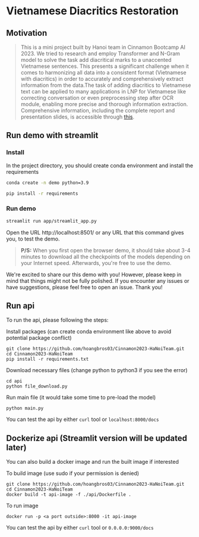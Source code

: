 # Vietnamese Diacritics Restoration
## Motivation
> This is a mini project built by Hanoi team in Cinnamon Bootcamp AI 2023. We tried to research and employ Transformer and N-Gram model to solve the task add diacritical marks to a unaccented Vietnamese sentences. This presents a significant challenge when it comes to harmonizing all data into a consistent format (Vietnamese with diacritics) in order to accurately and comprehensively extract information from the data.The task of adding diacritics to Vietnamese text can be applied to many applications in LNP for Vietnamese like correcting conversation or even preprocessing step after OCR module, enabling more precise and thorough information extraction. Comprehensive information, including the complete report and presentation slides, is accessible through [this](https://drive.google.com/drive/folders/1pV0r31NDQUiklUVZ12e0_bHxqFLVLpea?usp=sharing).

## Run demo with streamlit
### Install
In the project directory, you should create conda environment and install the requirements
```bash
conda create -n demo python=3.9
```

```bash
pip install -r requirements
```

### Run demo
```bash
streamlit run app/streamlit_app.py
```
Open the URL http://localhost:8501/ or any URL that this command gives you, to test the demo.


> **P/S:** When you first open the browser demo, it should take about 3-4 minutes to download all the checkpoints of the models depending on your Internet speed. Afterwards, you're free to use the demo.

We're excited to share our this demo with you! However, please keep in mind that things might not be fully polished. If you encounter any issues or have suggestions, please feel free to open an issue. Thank you!

## Run api

To run the api, please following the steps:

Install packages (can create conda environment like above to avoid potential package conflict)
```
git clone https://github.com/hoangbros03/Cinnamon2023-HaNoiTeam.git
cd Cinnamon2023-HaNoiTeam
pip install -r requirements.txt
```

Download necessary files (change python to python3 if you see the error)
```
cd api
python file_download.py
```

Run main file (it would take some time to pre-load the model)
```
python main.py
```

You can test the api by either `curl` tool or `localhost:8000/docs`

## Dockerize api (Streamlit version will be updated later)

You can also build a docker image and run the built image if interested

To build image (use sudo if your permission is denied)
```
git clone https://github.com/hoangbros03/Cinnamon2023-HaNoiTeam.git
cd Cinnamon2023-HaNoiTeam
docker build -t api-image -f ./api/Dockerfile .
```

To run image
```
docker run -p <a port outside>:8000 -it api-image
```

You can test the api by either `curl` tool or `0.0.0.0:9000/docs`
